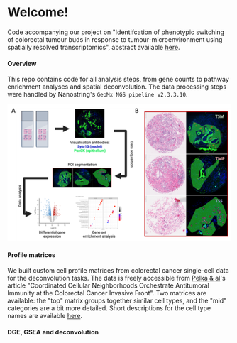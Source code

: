 # Welcome!
Code accompanying our project on "Identifcation of phenotypic switching of colorectal tumour buds in response to tumour-microenvironment using spatially resolved transcriptomics", abstract available [here](https://link.springer.com/article/10.1007/s00292-023-01249-7).

#### Overview
This repo contains code for all analysis steps, from gene counts to pathway enrichment analyses and spatial deconvolution. 
The data processing steps were handled by Nanostring's `GeoMx NGS pipeline v2.3.3.10`.

<img src="./Master_files/Workflow_Fig.png" alt="drawing" width="650"/>

#### Profile matrices
We built custom cell profile matrices from colorectal cancer single-cell data for the deconvolution tasks. The data is freely accessible from [Pelka & al](https://www.cell.com/cell/fulltext/S0092-8674(20)30870-9)'s article "Coordinated Cellular Neighborhoods Orchestrate Antitumoral Immunity at the Colorectal Cancer Invasive Front".
Two matrices are available: the "top" matrix groups together similar cell types, and the "mid" categories are a bit more detailed. Short descriptions for the cell type names are available [here](./Master_files/name_mapping.xlsx).

#### DGE, GSEA and deconvolution


